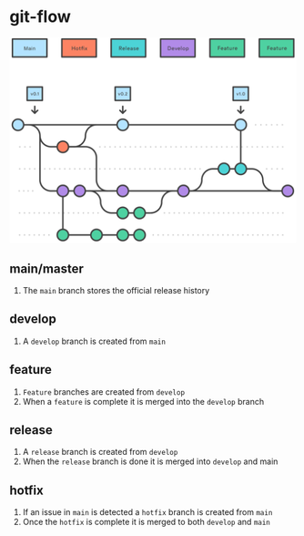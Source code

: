 # git-flow

![img](res/gitflow.svg)

## main/master

1. The `main` branch stores the official release history

## develop

1. A `develop` branch is created from `main`

## feature

1. `Feature` branches are created from `develop`
1. When a `feature` is complete it is merged into the `develop` branch

## release

1. A `release` branch is created from `develop`
1. When the `release` branch is done it is merged into `develop` and main

## hotfix

1. If an issue in `main` is detected a `hotfix` branch is created from `main`
1. Once the `hotfix` is complete it is merged to both `develop` and `main`